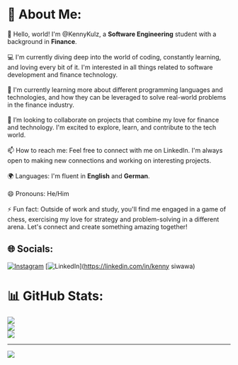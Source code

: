 # 💫 About Me:
👋 Hello, world! I'm @KennyKulz, a **Software Engineering** student with a background in **Finance**.  <br><br>💻 I'm currently diving deep into the world of coding, constantly learning, and loving every bit of it. I'm interested in all things related to software development and finance technology.<br><br>🌱 I'm currently learning more about different programming languages and technologies, and how they can be leveraged to solve real-world problems in the finance industry.<br><br>💞️ I’m looking to collaborate on projects that combine my love for finance and technology. I'm excited to explore, learn, and contribute to the tech world.<br><br>📫 How to reach me: Feel free to connect with me on LinkedIn. I'm always open to making new connections and working on interesting projects.<br><br>🌍 Languages: I'm fluent in **English** and **German**.<br><br>😄 Pronouns: He/Him<br><br>⚡ Fun fact: Outside of work and study, you'll find me engaged in a game of chess, exercising my love for strategy and problem-solving in a different arena. Let's connect and create something amazing together!<br>


## 🌐 Socials:
[![Instagram](https://img.shields.io/badge/Instagram-%23E4405F.svg?logo=Instagram&logoColor=white)](https://instagram.com/kennykulz) [![LinkedIn](https://img.shields.io/badge/LinkedIn-%230077B5.svg?logo=linkedin&logoColor=white)](https://linkedin.com/in/kenny siwawa) 

# 📊 GitHub Stats:
![](https://github-readme-stats.vercel.app/api?username=kennykulz&theme=dark&hide_border=false&include_all_commits=true&count_private=true)<br/>
![](https://github-readme-streak-stats.herokuapp.com/?user=kennykulz&theme=dark&hide_border=false)<br/>
![](https://github-readme-stats.vercel.app/api/top-langs/?username=kennykulz&theme=dark&hide_border=false&include_all_commits=true&count_private=true&layout=compact)

---
[![](https://visitcount.itsvg.in/api?id=kennykulz&icon=0&color=0)](https://visitcount.itsvg.in)

<!---
KennyKulz/KennyKulz is a ✨ special ✨ repository because its `README.md` (this file) appears on your GitHub profile.
You can click the Preview link to take a look at your changes.
--->
